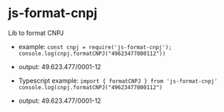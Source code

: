 # js-format-cnpj

Lib to format CNPJ

- example:
`const cnpj = require('js-format-cnpj');
console.log(cnpj.formatCNPJ("49623477000112"))` 
- output:
49.623.477/0001-12

- Typescript example:
`import { formatCNPJ } from 'js-format-cnpj'
console.log(cnpj.formatCNPJ("49623477000112")`

- output:
49.623.477/0001-12